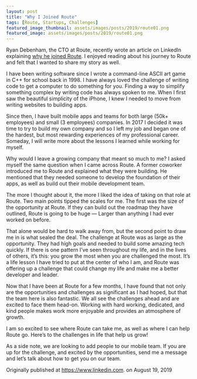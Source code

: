 ```yaml
---
layout: post
title: "Why I Joined Route"
tags: [Route, Startups, Challenges]
featured_image_thumbnail: assets/images/posts/2019/route01.png
featured_image: assets/images/posts/2019/route01.png
---
```


Ryan Debenham, the CTO at Route, recently wrote an article on LinkedIn explaining [why he joined Route](https://www.linkedin.com/pulse/why-i-joined-route-ryan-debenham/). I enjoyed reading about his journey to Route and felt that I wanted to share my story as well.

I have been writing software since I wrote a command-line ASCII art game in C++ for school back in 1998. I have always loved the challenge of writing code to get a computer to do something for you. Finding a way to simplify something complex by writing code has always spoken to me. When I first saw the beautiful simplicity of the iPhone, I knew I needed to move from writing websites to building apps.

Since then, I have built mobile apps and teams for both large (50k+ employees) and small (3 employees) companies. In 2017 I decided it was time to try to build my own company and so I left my job and began one of the hardest, but most rewarding experiences of my professional career. Someday, I will write more about the lessons I learned while working for myself.

Why would I leave a growing company that meant so much to me? I asked myself the same question when I came across Route. A former coworker introduced me to Route and explained what they were building. He mentioned that they needed someone to develop the foundation of their apps, as well as build out their mobile development team.

The more I thought about it, the more I liked the idea of taking on that role at Route. Two main points tipped the scales for me. The first was the size of the opportunity at Route. If they can build out the roadmap they have outlined, Route is going to be huge — Larger than anything I had ever worked on before.

That alone would be hard to walk away from, but the second point to draw me in is what sealed the deal. The challenge at Route was as large as the opportunity. They had high goals and needed to build some amazing tech quickly. If there is one pattern I’ve seen throughout my life, and in the lives of others, it’s this: you grow the most when you are challenged the most. It’s a life lesson I have tried to put at the center of who I am, and Route was offering up a challenge that could change my life and make me a better developer and leader.

Now that I have been at Route for a few months, I have found that not only are the opportunities and challenges as significant as I had hoped, but that the team here is also fantastic. We all see the challenges ahead and are excited to face them head-on. Working with hard working, dedicated, and kind people makes work more enjoyable and provides an atmosphere of growth.

I am so excited to see where Route can take me, as well as where I can help Route go. Here’s to the challenges in life that help us grow!

As a side note, we are looking to add people to our mobile team. If you are up for the challenge, and excited by the opportunities, send me a message and let’s talk about how to get you on our team.

Originally published at https://www.linkedin.com. on August 19, 2019
